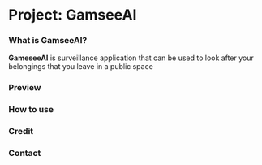 






# Project: GamseeAI

### What is GamseeAI?

**GameseeAI** is surveillance application that can be used to look after your belongings that you leave in a public space



### Preview

### How to use

### Credit

### Contact


